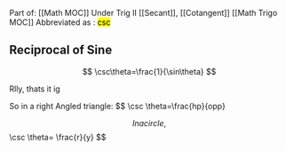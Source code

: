 Part of: [[Math MOC]]
Under Trig II [[Secant]], [[Cotangent]]
[[Math Trigo MOC]]
Abbreviated as : <mark class="hltr-orange">csc</mark>

## Reciprocal of Sine
 $$
\csc\theta=\frac{1}{\sin\theta}
$$

Rlly, thats it ig 

So in a right Angled triangle:
$$
\csc \theta=\frac{hp}{opp}

$$
In a circle,
$$
\csc \theta= \frac{r}{y}
$$
